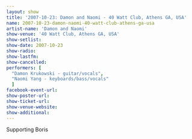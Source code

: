 ```yaml
---
layout: show
title: '2007-10-23: Damon and Naomi - 40 Watt Club, Athens GA, USA'
name: 2007-10-23-damon-naomi-40-watt-club-athens-ga-usa
artist-name: 'Damon and Naomi'
show-venue: '40 Watt Club, Athens GA, USA'
show-setlist: 
show-date: 2007-10-23
show-radio: 
show-lastfm: 
show-cancelled: 
performers: [
  "Damon Krukowski - guitar/vocals",
  "Naomi Yang - keyboards/bass/vocals"
  ]
facebook-event-url: 
show-poster-url: 
show-ticket-url: 
show-venue-website: 
show-additional: 
---
```


Supporting Boris